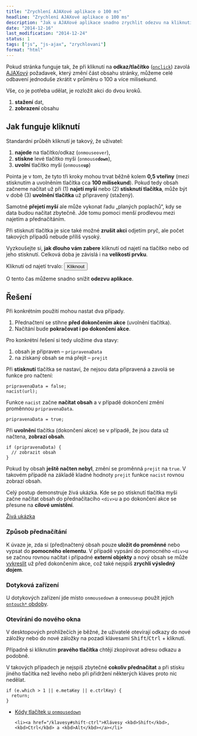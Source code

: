 ```yaml
---
title: "Zrychlení AJAXové aplikace o 100 ms"
headline: "Zrychlení AJAXové aplikace o 100 ms"
description: "Jak u AJAXové aplikace snadno zrychlit odezvu na kliknutí o 100 milisekund."
date: "2014-12-16"
last_modification: "2014-12-24"
status: 1
tags: ["js", "js-ajax", "zrychlovani"]
format: "html"
---
```


<p>Pokud stránka funguje tak, že při kliknutí na <b>odkaz/tlačítko</b> (<a href="/udalosti-mysi#oncick"><code>onclick</code></a>) zavolá <a href="/ajax">AJAXový</a> požadavek, který změní část obsahu stránky, můžeme celé odbavení jednoduše zkrátit v průměru o 100 a více milisekund.</p>

<p>Vše, co je potřeba udělat, je rozložit akci do dvou kroků.</p>

<ol>
  <li><b>stažení</b> dat,</li>
  
  <li><b>zobrazení</b> obsahu</li>
</ol>


<h2 id="kliknuti">Jak funguje kliknutí</h2>

<p>Standardní průběh kliknutí je takový, že uživatel:</p>

<ol>
  <li><b>najede</b> na tlačítko/odkaz (<code>onmouseover</code>),</li>
  
  <li><b>stiskne</b> levé tlačítko myši (<code>onmouse<b>down</b></code>),</li>
  
  <li><b>uvolní</b> tlačítko myši (<code>onmouse<b>up</b></code>)</li>
</ol>

<p>Pointa je v tom, že tyto tři kroky mohou trvat běžně kolem <b>0,5 vteřiny</b> (mezi stisknutím a uvolněním tlačítka cca <b>100 milisekund</b>). Pokud tedy obsah začneme načítat už při (1) <b>najetí myší</b> nebo (2) <b>stisknutí tlačítka</b>, může být v době (3) <b>uvolnění tlačítka</b> už připravený (stažený).</p>

<p>Samotné <b>přejetí myší</b> ale může vykonat řadu „planých poplachů“, kdy se data budou načítat zbytečně. Jde tomu pomoci menší prodlevou mezi najetím a přednačítáním.</p>

<p>Při stisknutí tlačítka je sice také možné <b>zrušit akci</b> odjetím pryč, ale počet takových případů nebude příliš vysoký.</p>

<p>Vyzkoušejte si, <b>jak dlouho vám zabere</b> kliknutí od najetí na tlačítko nebo od jeho stisknutí. Celková doba je závislá i na <b>velikosti prvku</b>.</p>

<div class="live">
<script>
var start, tlacitko;
function zacatek() {
    start = new Date().getTime();
}
function konec(el) {
    var casKonec = new Date().getTime();
    el.innerHTML = casKonec - start + " ms (od stisknutí: " + (casKonec - tlacitko) + " ms)";
}
function kliknuto() {
    tlacitko = new Date().getTime();
}
</script>
<p>Kliknutí od najetí trvalo: <button onmouseover="zacatek()" onmousedown="kliknuto()" onmouseup="konec(this)">Kliknout</button></p>  
</div>

<p>O tento čas můžeme snadno snížit <b>odezvu aplikace</b>.</p>



<h2 id="reseni">Řešení</h2>

<p>Při konkrétním použití mohou nastat dva případy.</p>

<ol>
  <li>Přednačtení se stihne <b>před dokončením akce</b> (uvolnění tlačítka).</li>
  
  <li>Načítání bude <b>pokračovat i po dokončení akce</b>.</li>
</ol>

<p>Pro konkrétní řešení si tedy uložíme dva stavy:</p>

<ol>
  <li>obsah je připraven – <code>pripravenaData</code></li>
  <li>na získaný obsah se má přejít – <code>prejit</code></li>
</ol>

<p>Při <b>stisknutí</b> tlačítka se nastaví, že nejsou data připravená a zavolá se funkce pro načtení:</p>

<pre><code>pripravenaData = false;
nacist(url);</code></pre>

<p>Funkce <code>nacist</code> začne <b>načítat obsah</b> a v případě dokončení změní proměnnou <code>pripravenaData</code>.</p>

<pre><code>pripravenaData = true;</code></pre>


<p>Při <b>uvolnění</b> tlačítka (dokončení akce) se v případě, že jsou data už načtena, <b>zobrazí obsah</b>.</p>

<pre><code>if (pripravenaData) {
  // zobrazit obsah
}</code></pre>

<p>Pokud by obsah <b>ještě načten nebyl</b>, změní se proměnná <code>prejit</code> na <code>true</code>. V takovém případě na základě kladné hodnoty <code>prejit</code> funkce <code>nacist</code> rovnou zobrazí obsah.</p>

<p>Celý postup demonstruje živá ukázka. Kde se po stisknutí tlačítka myši začne načítat obsah do přednačítacího <code>&lt;div></code>u a po dokončení akce se přesune na <b>cílové umístění</b>.</p>

<p><a href="http://kod.djpw.cz/bzib">Živá ukázka</a></p>


<h3 id="zpusob">Způsob přednačítání</h3>

<p>K úvaze je, zda si (před)načtený obsah pouze <b>uložit do proměnné</b> nebo vypsat do <b>pomocného elementu</b>. V případě vypsání do pomocného <code>&lt;div></code>u se začnou rovnou načítat i případné <b>externí objekty</b> a nový obsah se může <a href="/vykreslovani">vykreslit</a> už před dokončením akce, což také nejspíš <b>zrychlí výsledný dojem</b>.</p>


<h3 id="dotyk">Dotyková zařízení</h3>

<p>U dotykových zařízení jde místo <code>onmousedown</code> a <code>onmouseup</code> použít  jejich <a href="/udalosti-mysi#dotykove"><code>ontouch*</code> obdoby</a>.</p>


<h3 id="klavesy">Otevírání do nového okna</h3>

<p>V desktopových prohlížečích je běžné, že uživatelé otevírají odkazy do nové záložky nebo do nové záložky na pozadí klávesami <kbd>Shift</kbd>/<kbd>Ctrl</kbd> + kliknutí.</p>

<p>Případně si kliknutím <b>pravého tlačítka</b> chtějí zkopírovat adresu odkazu a podobně.</p>

<p>V takových případech je nejspíš zbytečné <b>cokoliv přednačítat</b> a při stisku jiného tlačítka než levého nebo při přidržení některých kláves proto nic nedělat.</p>

<pre><code>if (e.which > 1 || e.metaKey || e.ctrlKey) {
  return;
}</code></pre>

<div class="internal-content">
  <ul>
    <li><a href="/udalosti-mysi#onmousedown">Kódy tlačítek u <code>onmousedown</code></a></li>
    
    <li><a href="/klavesy#shift-ctrl">Klávesy <kbd>Shift</kbd>, <kbd>Ctrl</kbd> a <kbd>Alt</kbd></a></li>
  </ul>
</div>
